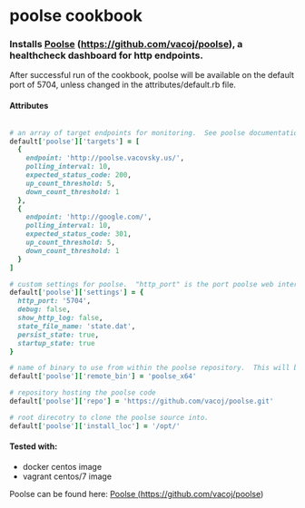 
# poolse cookbook

### Installs <a href="https://github.com/vacoj/poolse">Poolse</a> (https://github.com/vacoj/poolse), a healthcheck dashboard for http endpoints.

After successful run of the cookbook, poolse will be available on the default port of 5704, unless changed in the attributes/default.rb file.

#### Attributes

``` ruby

# an array of target endpoints for monitoring.  See poolse documentation for further options.
default['poolse']['targets'] = [
  {
    endpoint: 'http://poolse.vacovsky.us/',
    polling_interval: 10,
    expected_status_code: 200,
    up_count_threshold: 5,
    down_count_threshold: 1
  },
  {
    endpoint: 'http://google.com/',
    polling_interval: 10,
    expected_status_code: 301,
    up_count_threshold: 5,
    down_count_threshold: 1
  }
]

# custom settings for poolse.  "http_port" is the port poolse web interface will be exposed.
default['poolse']['settings'] = {
  http_port: '5704',
  debug: false,
  show_http_log: false,
  state_file_name: 'state.dat',
  persist_state: true,
  startup_state: true
}

# name of binary to use from within the poolse repository.  This will be an auto-detected field when I get around to it
default['poolse']['remote_bin'] = 'poolse_x64'

# repository hosting the poolse code
default['poolse']['repo'] = 'https://github.com/vacoj/poolse.git'

# root direcotry to clone the poolse source into.
default['poolse']['install_loc'] = '/opt/'

```


#### Tested with:
- docker centos image
- vagrant centos/7 image

Poolse can be found here: <a href="https://github.com/vacoj/poolse">Poolse (https://github.com/vacoj/poolse)</a>
